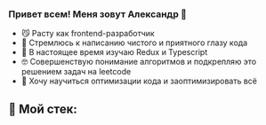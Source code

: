 ### Привет всем! Меня зовут Александр 👋
- 😼 Расту как frontend-разработчик
- 🚀 Стремлюсь к написанию чистого и приятного глазу кода
- 🔎 В настоящее время изучаю Redux и Typescript
- 🤓 Совершенствую понимание алгоритмов и подкрепляю это решением задач на leetcode
- 🤔 Хочу научиться оптимизации кода и заоптимизировать всё

## 🧬 Мой стек:

<!--
**EvilCookie322/EvilCookie322** is a ✨ _special_ ✨ repository because its `README.md` (this file) appears on your GitHub profile.

Here are some ideas to get you started:

- 🔭 I’m currently working on ...
- 🌱 I’m currently learning ...
- 👯 I’m looking to collaborate on ...
- 🤔 I’m looking for help with ...
- 💬 Ask me about ...
- 📫 How to reach me: ...
- 😄 Pronouns: ...
- ⚡ Fun fact: ...
-->

